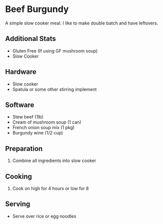 # Beef Burgundy

A simple slow cooker meal.  I like to make double batch and have leftovers.

## Additional Stats

* Gluten Free (If using GF mushroom soup)
* Slow Cooker

## Hardware

* Slow cooker
* Spatula or some other stirring implement

## Software

* Stew beef (1lb)
* Cream of mushroom soup (1 can)
* French onion soup mix (1 pkg)
* Burgundy wine (1/2 cup)

## Preparation

1. Combine all ingredients into slow cooker

## Cooking

1. Cook on high for 4 hours or low for 8

## Serving

* Serve over rice or egg noodles
